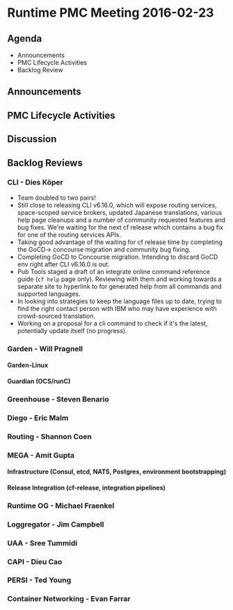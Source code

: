 # Runtime PMC Meeting 2016-02-23

## Agenda
* Announcements
* PMC Lifecycle Activities
* Backlog Review

## Announcements

## PMC Lifecycle Activities

## Discussion

## Backlog Reviews

### CLI - Dies Köper
- Team doubled to two pairs!
- Still close to releasing CLI v6.16.0, which will expose routing services, space-scoped service brokers, updated Japanese translations, various help page cleanups and a number of community requested features and bug fixes. We're waiting for the next cf release which contains a bug fix for one of the routing services APIs.
- Taking good advantage of the waiting for cf release time by completing the GoCD-> concourse migration and community bug fixing.
- Completing GoCD to Concourse migration. Intending to discard GoCD env right after CLI v6.16.0 is out.
- Pub Tools staged a draft of an integrate online command reference guide (`cf help` page only). Reviewing with them and working towards a separate site to hyperlink to for generated help from all commands and supported languages.
- In looking into strategies to keep the language files up to date, trying to find the right contact person with IBM who may have experience with crowd-sourced translation.
- Working on a proposal for a cli command to check if it's the latest, potentially update itself (no progress).

### Garden - Will Pragnell

#### Garden-Linux

#### Guardian (OCS/runC)

### Greenhouse - Steven Benario

### Diego - Eric Malm

### Routing - Shannon Coen

### MEGA - Amit Gupta

#### Infrastructure (Consul, etcd, NATS, Postgres, environment bootstrapping)

#### Release Integration (cf-release, integration pipelines)

### Runtime OG - Michael Fraenkel

### Loggregator - Jim Campbell

### UAA - Sree Tummidi

### CAPI - Dieu Cao

### PERSI - Ted Young

### Container Networking - Evan Farrar
